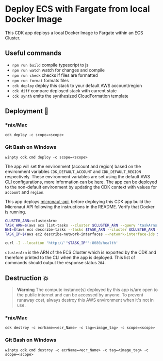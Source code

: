 # Deploy ECS with Fargate from local Docker Image

This CDK app deploys a local Docker Image to Fargate within an ECS Cluster.

## Useful commands

- `npm run build` compile typescript to js
- `npm run watch` watch for changes and compile
- `npm run check` checks if files are formatted
- `npm run format` formats files
- `cdk deploy` deploy this stack to your default AWS account/region
- `cdk diff` compare deployed stack with current state
- `cdk synth` emits the synthesized CloudFormation template

## Deployment :rocket:

### \*nix/Mac

`cdk deploy -c scope=<scope>`

### Git Bash on Windows

`winpty cdk.cmd deploy -c scope=<scope>`

The app will set the environment (account and region) based on the environment variables `CDK_DEFAULT_ACCOUNT` and `CDK_DEFAULT_REGION` respectively. These environment variables are set using the default AWS CLI configurations, more information can be [here](https://docs.aws.amazon.com/cdk/v2/guide/environments.html). The app can be deployed to the non-default environment by updating the CDK context with values for `account` and `region`.

This app deploys [micronaut-api](../api/README.md), before deploying this CDK app build the Micronaut API following the instructions in the README. Verify that Docker is running.

```Bash
CLUSTER_ARN=<clusterArn>
TASK_ARN=$(aws ecs list-tasks --cluster $CLUSTER_ARN --query "taskArns[0]" --output text)
ENI=$(aws ecs describe-tasks --tasks $TASK_ARN --cluster $CLUSTER_ARN --query "tasks[0].attachments[0].details[1].value" --output text)
TASK_IP=$(aws ec2 describe-network-interfaces --network-interface-ids $ENI --query 'NetworkInterfaces[0].Association.PublicIp' --output text)

curl -I --location 'http://'"$TASK_IP"':8080/health'
```

`clusterArn` is the ARN of the ECS Cluster which is exported by the CDK and therefore printed to the CLI when the app is deployed. This list of commands should output the response status `204`.

## Destruction :boom:

> **Warning** The compute instance(s) deployed by this app is/are open to the public internet and can be accessed by anyone. To prevent runaway cost, always destroy this AWS environment when it's not in use.

### \*nix/Mac

`cdk destroy -c ecrName=<ecr_Name> -c tag=<image_tag> -c scope=<scope>`

### Git Bash on Windows

`winpty cdk.cmd destroy -c ecrName=<ecr_Name> -c tag=<image_tag> -c scope=<scope>`
